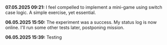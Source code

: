 
**07.05.2025 09:21:** I feel compelled to implement a mini-game using switch case logic. A simple exercise, yet essential.

**06.05.2025 15:50:** The experiment was a success. My status log is now online. I'll run some other tests later, postponing mission.

**06.05.2025 15:39:** Testing